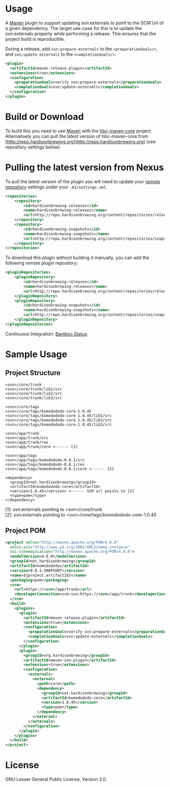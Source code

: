 # Usage
A [Maven](http://maven.apache.org/download.html) plugin to support updating svn:externals to point to the SCM Url of a given dependency. The target use-case for this is to update the svn:externals property while performing a release. This ensures that the project build is reproducible.

During a release, add `svn:prepare-externals` to the `<preparationGoals/>`, and `svn:update-externals` to the `<completionGoals/>`.

```xml
<plugin>
  <artifactId>maven-release-plugin</artifactId>
  <extensions>true</extensions>
  <configuration>
    <preparationGoals>verify svn:prepare-externals</preparationGoals>
    <completionGoals>svn:update-externals</completionGoals>
  </configuration>
</plugin>
```

# Build or Download
To build this you need to use [Maven](http://maven.apache.org/download.html) with the [hbc-maven-core](https://github.com/hardisonbrewing/hbc-maven-core) project. Alternatively you can pull the latest version of hbc-maven-core from [http://repo.hardisonbrewing.org](http://repo.hardisonbrewing.org) (see repository settings below).

# Pulling the latest version from Nexus
To pull the latest version of the plugin you will need to update your [remote repository](http://maven.apache.org/guides/introduction/introduction-to-repositories.html) settings under your `.m2/settings.xml`.

```xml
<repositories>
	<repository>
		<id>hardisonbrewing-releases</id>
		<name>hardisonbrewing-releases</name>
		<url>http://repo.hardisonbrewing.org/content/repositories/releases/</url>
	</repository>
	<repository>
		<id>hardisonbrewing-snapshots</id>
		<name>hardisonbrewing-snapshots</name>
		<url>http://repo.hardisonbrewing.org/content/repositories/snapshots/</url>
	</repository>
</repositories>
```

To download this plugin without building it manually, you can add the following remote plugin repository:

```xml
<pluginRepositories>
	<pluginRepository>
		<id>hardisonbrewing-releases</id>
		<name>hardisonbrewing-releases</name>
		<url>http://repo.hardisonbrewing.org/content/repositories/releases/</url>
	</pluginRepository>
	<pluginRepository>
		<id>hardisonbrewing-snapshots</id>
		<name>hardisonbrewing-snapshots</name>
		<url>http://repo.hardisonbrewing.org/content/repositories/snapshots/</url>
	</pluginRepository>
</pluginRepositories>
```

Continuous Integration: [Bamboo Status](http://bamboo.hardisonbrewing.org/browse/MVN-SVN)

# Sample Usage

## Project Structure

```
<svn>/core/trunk
<svn>/core/trunk/lib1/src
<svn>/core/trunk/lib2/src
<svn>/core/trunk/lib3/src

<svn>/core/tags
<svn>/core/tags/komodododo-core-1.0.45
<svn>/core/tags/komodododo-core-1.0.45/lib1/src
<svn>/core/tags/komodododo-core-1.0.45/lib2/src
<svn>/core/tags/komodododo-core-1.0.45/lib3/src

<svn>/app/trunk
<svn>/app/trunk/src
<svn>/app/trunk/res
<svn>/app/trunk/core <------ [1]

<svn>/app/tags
<svn>/app/tags/komodododo-0.0.1/src
<svn>/app/tags/komodododo-0.0.1/res
<svn>/app/tags/komodododo-0.0.1/core <------ [2]

<dependency>
  <groupId>net.hardisonbrewing</groupId>
  <artifactId>komodododo-core</artifactId>
  <version>1.0.45</version> <------ SCM url points to [2]
  <type>pom</type>
</dependency>
```

\[1\]: svn:externals pointing to \<svn\>/core/trunk  
\[2\]: svn:externals pointing to \<svn\>/core/tags/komodododo-core-1.0.45

## Project POM

```xml
<project xmlns="http://maven.apache.org/POM/4.0.0"
  xmlns:xsi="http://www.w3.org/2001/XMLSchema-instance"
  xsi:schemaLocation="http://maven.apache.org/POM/4.0.0">
  <modelVersion>4.0.0</modelVersion>
  <groupId>net.hardisonbrewing</groupId>
  <artifactId>komodododo</artifactId>
  <version>0.0.1-SNAPSHOT</version>
  <name>${project.artifactId}</name>
  <packaging>pom</packaging>
  <scm>
    <url>https://<svn>/app/trunk</url>
    <developerConnection>scm:svn:https://<svn>/app/trunk</developerConnection>
  </scm>
  <build>
    <plugins>
      <plugin>
        <artifactId>maven-release-plugin</artifactId>
        <extensions>true</extensions>
        <configuration>
          <preparationGoals>verify svn:prepare-externals</preparationGoals>
          <completionGoals>svn:update-externals</completionGoals>
        </configuration>
      </plugin>
      <plugin>
        <groupId>org.hardisonbrewing</groupId>
        <artifactId>maven-svn-plugin</artifactId>
        <extensions>true</extensions>
        <configuration>
          <externals>
            <external>
              <path>core</path>
              <dependency>
                <groupId>net.hardisonbrewing</groupId>
                <artifactId>komodododo-core</artifactId>
                <version>1.0.45</version>
                <type>pom</type>
              </dependency>
            </external>
          </externals>
        </configuration>
      </plugin>
    </plugins>
  </build>
</project>
```

# License
GNU Lesser General Public License, Version 3.0.
